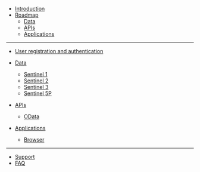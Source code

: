 * [Introduction](README.md)
* [Roadmap](Roadmap.md)
  * [Data](Roadmap/DataTable.html)
  * [APIs](Roadmap/APITable.html)
  * [Applications](Roadmap/AppTable.html)
___
* [User registration and authentication](Registration.md)

* [Data](Data.md)
  *  [Sentinel 1](Data/Sentinel1.md)
  *  [Sentinel 2](Data/Sentinel2.md)
  *  [Sentinel 3](Data/Sentinel3.md)
  *  [Sentinel 5P](Data/Sentinel5P.md)

* [APIs](APIs.md)
  *  [OData](APIs/OData.md)
  <!-- *  [OpenSearch (Resto)](/APIs.md) -->
  <!-- *  [STAC API](/APIs.md) -->
  <!-- *  [Sentinel Hub Catalog API](APIs.md) -->
* [Applications](Applications.md) 
  * [Browser](Applications/Browser.md)
___
* [Support](Support.md)
* [FAQ](FAQ.md)
  

